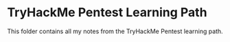 # TryHackMe Pentest Learning Path
This folder contains all my notes from the TryHackMe Pentest learning path.
